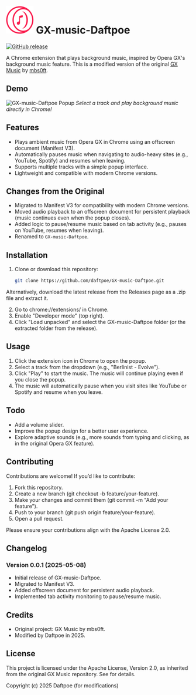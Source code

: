 # ![GX-music-Daftpoe](logo_sm.png) GX-music-Daftpoe

[![GitHub release](https://img.shields.io/github/v/release/daftpoe/GX-music-Daftpoe)](https://github.com/daftpoe/GX-music-Daftpoe/releases)

A Chrome extension that plays background music, inspired by Opera GX's background music feature. This is a modified version of the original [GX Music](https://github.com/mbs0ft/GX-music) by [mbs0ft](https://github.com/mbs0ft).

## Demo
![GX-music-Daftpoe Popup](screenshot.png)
*Select a track and play background music directly in Chrome!*

## Features
- Plays ambient music from Opera GX in Chrome using an offscreen document (Manifest V3).
- Automatically pauses music when navigating to audio-heavy sites (e.g., YouTube, Spotify) and resumes when leaving.
- Supports multiple tracks with a simple popup interface.
- Lightweight and compatible with modern Chrome versions.

## Changes from the Original
- Migrated to Manifest V3 for compatibility with modern Chrome versions.
- Moved audio playback to an offscreen document for persistent playback (music continues even when the popup closes).
- Added logic to pause/resume music based on tab activity (e.g., pauses on YouTube, resumes when leaving).
- Renamed to `GX-music-Daftpoe`.

## Installation
1. Clone or download this repository:
   ```bash
   git clone https://github.com/daftpoe/GX-music-Daftpoe.git

Alternatively, download the latest release from the Releases page as a .zip file and extract it.

2. Go to chrome://extensions/ in Chrome.
3. Enable "Developer mode" (top right).
4. Click "Load unpacked" and select the GX-music-Daftpoe folder (or the extracted folder from the release).

## Usage
1. Click the extension icon in Chrome to open the popup.
2. Select a track from the dropdown (e.g., "Berlinist - Evolve").
3. Click "Play" to start the music. The music will continue playing even if you close the popup.
4. The music will automatically pause when you visit sites like YouTube or Spotify and resume when you leave.

## Todo
- Add a volume slider.
- Improve the popup design for a better user experience.
- Explore adaptive sounds (e.g., more sounds from typing and clicking, as in the original Opera GX feature).

## Contributing
Contributions are welcome! If you’d like to contribute:

1. Fork this repository.
2. Create a new branch (git checkout -b feature/your-feature).
3. Make your changes and commit them (git commit -m "Add your feature").
4. Push to your branch (git push origin feature/your-feature).
5. Open a pull request.

Please ensure your contributions align with the Apache License 2.0.

## Changelog
### Version 0.0.1 (2025-05-08)

- Initial release of GX-music-Daftpoe.
- Migrated to Manifest V3.
- Added offscreen document for persistent audio playback.
- Implemented tab activity monitoring to pause/resume music.

## Credits
- Original project: GX Music by mbs0ft.
- Modified by Daftpoe in 2025.

## License
This project is licensed under the Apache License, Version 2.0, as inherited from the original GX Music repository. See  for details.

Copyright (c) 2025 Daftpoe (for modifications)